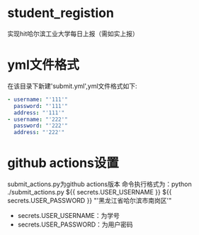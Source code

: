 # student_registion
实现hit哈尔滨工业大学每日上报（需如实上报）
# yml文件格式
在该目录下新建'submit.yml',yml文件格式如下:
```yaml
- username: "'111'"
  password: "'111'"
  address: "'111'"
- username: "'222'"
  password: "'222'"
  address: "'222'"
```
# github actions设置
submit_actions.py为github actions版本
命令执行格式为：python ./submit_actions.py ${{ secrets.USER_USERNAME }} ${{ secrets.USER_PASSWORD }} "'黑龙江省哈尔滨市南岗区'"
* secrets.USER_USERNAME：为学号
* secrets.USER_PASSWORD：为用户密码
